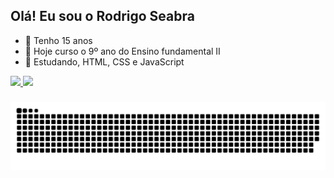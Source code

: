 ## Olá! Eu sou o Rodrigo Seabra

- 🥳 Tenho 15 anos
- 🔭 Hoje curso o 9º ano do Ensino fundamental II
- 🤔 Estudando, HTML, CSS e JavaScript

 <div>
  <a href="https://github.com/RodrigoSeabra">
  <img height="180em" src="https://github-readme-stats.vercel.app/api?username=RodrigoSeabra&show_icons=true&title_color&theme=dark&include_all_commits=true&count_private=true"/>
  <img height="100" width"50" src="https://github-readme-stats.vercel.app/api/top-langs/?username=RodrigoSeabra&layout=compact&langs_count=7&title_color&theme=dark"/>
</div>
  
 ### 
 
  <div>

  ![Snake animation](https://github.com/RodrigoSeabra/RodrigoSeabra/blob/output/github-contribution-grid-snake.svg)
    
  </div>
